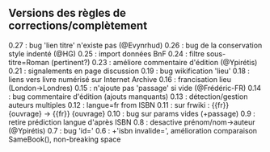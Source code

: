 ## Versions des règles de corrections/complètement ##

0.27 : bug 'lien titre' n'existe pas (@Evynrhud)
0.26 : bug de la conservation style indenté (@HG)
0.25 : import données BnF
0.24 : filtre sous-titre=Roman (pertinent?)
0.23 : améliore commentaire d'édition (@Ypirétis)
0.21 : signalements en page discussion
0.19 : bug wikification 'lieu'
0.18 : liens vers livre numérisé sur Internet Archive 
0.16 : francisation lieu (London->Londres)
0.15 : n'ajoute pas 'passage' si vide (@Frédéric-FR)
0.14 : bug commentaire d'édition (ajouts manquants)
0.13 : détection/gestion auteurs multiples
0.12 : langue=fr from ISBN
0.11 : sur frwiki : {{fr}} {ouvrage} -> {{fr}} {ouvrage}
0.10 : bug sur params vides (+passage)
0.9 : retire prédiction langue d'après ISBN
0.8 : desactive prénom/nom->auteur (@Ypirétis)
0.7 : bug 'id='
0.6 : +'isbn invalide=', amélioration comparaison SameBook(), non-breaking space
